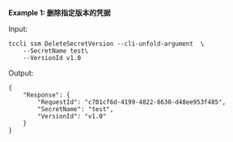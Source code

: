**Example 1: 删除指定版本的凭据**



Input: 

```
tccli ssm DeleteSecretVersion --cli-unfold-argument  \
    --SecretName test\
    --VersionId v1.0
```

Output: 
```
{
    "Response": {
        "RequestId": "c701cf6d-4199-4822-8630-d48ee953f485",
        "SecretName": "test",
        "VersionId": "v1.0"
    }
}
```


